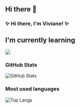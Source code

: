 ## Hi there 👋

### ✨ Hi there, I'm Viviane! ✨

## I'm currently learning

<img src="https://skillicons.dev/icons?i=nodejs,java,python,linux,postgresql,mysql,aws,docker,kubernetes&perline=5&theme=dark" />


### GitHub Stats 

![GitHub Stats](https://github-readme-stats.vercel.app/api?username=vsantosj&theme=dracula&bg_color=000&border_color=e5318f&show_icons=true&icon_color=e5318f&hide_title=true&text_color=FFF&hide=stars)


### Most used languages
![Top Langs](https://github-readme-stats-git-masterrstaa-rickstaa.vercel.app/api/top-langs/?username=vsantosj&layout=compact&bg_color=000&border_color=e5318f&hide_title=true&text_color=FFF)
